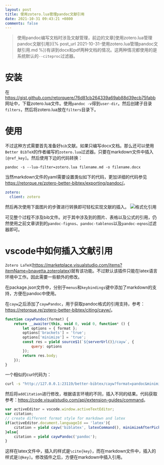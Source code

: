 ```yaml
---
layout: post
title: 使用zotero.lua管理pandoc文献引用
date: 2021-10-31 09:43:21 +0800
comments: false
---
```


> 使用pandoc编写文档时涉及文献管理，前边的文章[使用zotero.lua管理pandoc文献引用]({% post_url 2021-10-31-使用zotero.lua管理pandoc文献引用.md %})有讲到docx和pdf两种文档的情况。这两种情况都使用的是系统默认的`--citeproc`过滤器。

# 安装

在<https://gist.github.com/retorquere/76d81cb264339a69ab88d39ecb75fabb>网址中，下载zotero.lua文件。使用`pandoc -v`得到`user-dir`。然后创建子目录`filters`，然后将zotero.lua放在`filters`目录下。

# 使用

不过这种方式需要首先准备好`bib`文献。如果只编写docx文档。那么还可以使用`Better BibTeX`的作者编写的`zotero.lua`过滤器。只要在markdown文件中插入`[@ref_key]`。然后使用下边的代码转换：

```batch
pandoc -s --lua-filter=zotero.lua filename.md -o filename.docx 
```

当然markdown文件的yaml需要设置类似如下的代码，更加详细的代码参见<https://retorque.re/zotero-better-bibtex/exporting/pandoc/>。

```yaml
zotero:
  client: zotero
```


然后再次使用下面图片的步骤进行转换即可轻松实现文献的插入。
![格式化引用](https://jekyll-1251110281.file.myqcloud.com/images/20211031025639_0fd160b50fd5d3be4a6c9063fe22c6ab.png)

可见整个过程不涉及bib文件。对于其中涉及到的图片、表格以及公式的引用，仍然使用之前文章讲到的`pandoc-fignos`、`pandoc-tablenos`以及`pandoc-eqnos`过滤器即可。

# vscode中如何插入文献引用

`Zotero LaTeX`(https://marketplace.visualstudio.com/items?itemName=bnavetta.zoterolatex)就有该功能。不过默认该插件只能在latex语言环境中工作。因此需要一些额外的修改。

在package.json文件中，分别于`menus`和`keybindings`键中添加了markdown的支持，方便在pandoc中使用。

在`cayw`之后添加了`caywPandoc`，用于获取pandoc格式的引用支持，参考：<https://retorque.re/zotero-better-bibtex/citing/cayw/>。

```js
function caywPandoc(format) {
    return __awaiter(this, void 0, void 0, function* () {
        let options = { format };
		options['brackets'] = 'true';
		options['minimize'] = 'true';
        const res = yield source$1(`${serverUrl()}/cayw`, {
            query: options
        });
        return res.body;
    });
}
```

一个相似的curl代码为：

```bash
curl -s "http://127.0.0.1:23119/better-bibtex/cayw?format=pandoc&minimize=true&b rackets=true"
```

然后将`addCitation`进行修改，根据语言环境的不同，插入不同的结果。代码获取参考：<https://code.visualstudio.com/api/extension-guides/command>。

```js
var activeEditor = vscode.window.activeTextEditor;
var citation;
// create different format style for markdown and latex
if(activeEditor.document.languageId == 'latex'){
    citation = yield cayw('biblatex', latexCommand(), minimizeAfterPicking());
}else{
    citation = yield caywPandoc('pandoc');
}
```

这样在latex文件中，插入的样式是`\cite{key}`，而在markdown文件中，插入的样式是`[@key]`。修改插件之后，方便在markdown中插入引用。


